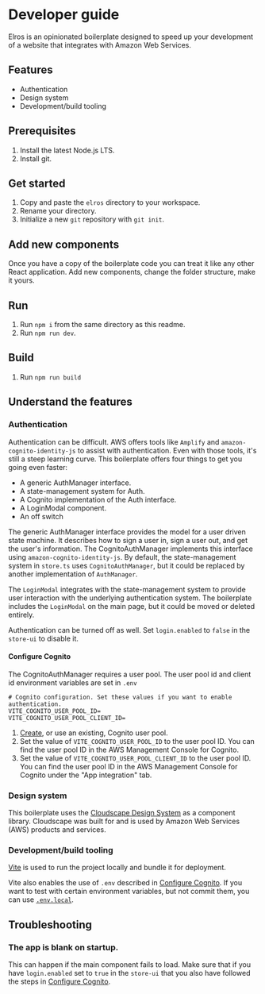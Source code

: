 # Developer guide

Elros is an opinionated boilerplate designed to speed up your development of a website that
integrates with Amazon Web Services.

## Features

- Authentication
- Design system
- Development/build tooling

## Prerequisites

1. Install the latest Node.js LTS.
1. Install git.

## Get started

1. Copy and paste the `elros` directory to your workspace.
1. Rename your directory.
1. Initialize a new `git` repository with `git init`.

## Add new components

Once you have a copy of the boilerplate code you can treat it like
any other React application. Add new components, change the folder
structure, make it yours.

## Run

1. Run `npm i` from the same directory as this readme.
1. Run `npm run dev`.

## Build
1. Run `npm run build`

## Understand the features

### Authentication

Authentication can be difficult. AWS offers tools like `Amplify` and `amazon-cognito-identity-js` to
assist with authentication. Even with those tools, it's still a steep learning curve. This boilerplate
offers four things to get you going even faster:

- A generic AuthManager interface.
- A state-management system for Auth.
- A Cognito implementation of the Auth interface.
- A LoginModal component.
- An off switch

The generic AuthManager interface provides the model for a user driven state machine. It describes
how to sign a user in, sign a user out, and get the user's information. The CognitoAuthManager
implements this interface using `amazon-cognito-identity-js`. By default, the state-management system
in `store.ts` uses `CognitoAuthManager`, but it could be replaced by another implementation of `AuthManager`.

The `LoginModal` integrates with the state-management system to provide user interaction with the
underlying authentication system. The boilerplate includes the `LoginModal` on the main page, but it
could be moved or deleted entirely.

Authentication can be turned off as well. Set `login.enabled` to `false` in the `store-ui` to disable it.

#### Configure Cognito

The CognitoAuthManager requires a user pool. The user pool id and client id environment variables are set in `.env`

```
# Cognito configuration. Set these values if you want to enable authentication.
VITE_COGNITO_USER_POOL_ID=
VITE_COGNITO_USER_POOL_CLIENT_ID=
```

1. [Create](https://docs.aws.amazon.com/cognito/latest/developerguide/cognito-user-pool-as-user-directory.html), or use an existing, Cognito user pool.
2. Set the value of `VITE_COGNITO_USER_POOL_ID` to the user pool ID. You can find the user pool ID
   in the AWS Management Console for Cognito.
3. Set the value of `VITE_COGNITO_USER_POOL_CLIENT_ID` to the user pool ID. You can find the user pool ID
   in the AWS Management Console for Cognito under the "App integration" tab.

### Design system
This boilerplate uses the [Cloudscape Design System](https://cloudscape.design/get-started/guides/introduction/)
as a component library. Cloudscape was built for and is used by Amazon Web Services (AWS) products and services.

### Development/build tooling
[Vite](https://vitejs.dev/) is used to run the project locally and bundle it for deployment.

Vite also enables the use of `.env` described in [Configure Cognito](#configure-cognito). If you want
to test with certain environment variables, but not commit them, you can use [`.env.local`](https://vitejs.dev/guide/env-and-mode.html#env-files).



## Troubleshooting

### The app is blank on startup.
This can happen if the main component fails to load. Make sure that if you have `login.enabled` set
to `true` in the `store-ui` that you also have followed the steps in [Configure Cognito](#configure-cognito).
